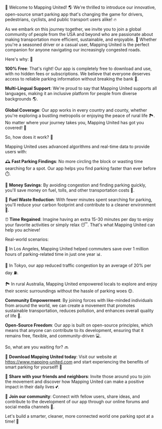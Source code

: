 🚀 Welcome to Mapping United! 🌎 We're thrilled to introduce our innovative, open-source smart parking app that's changing the game for drivers, pedestrians, cyclists, and public transport users alike! 🔥

As we embark on this journey together, we invite you to join a global community of people from the USA and beyond who are passionate about making transportation more efficient, sustainable, and enjoyable. 🌟 Whether you're a seasoned driver or a casual user, Mapping United is the perfect companion for anyone navigating our increasingly congested roads.

Here's why: 🤔

**100% Free**: That's right! Our app is completely free to download and use, with no hidden fees or subscriptions. We believe that everyone deserves access to reliable parking information without breaking the bank 💸.

**Multi-Lingual Support**: We're proud to say that Mapping United supports all languages, making it an inclusive platform for people from diverse backgrounds 🌎.

**Global Coverage**: Our app works in every country and county, whether you're exploring a bustling metropolis or enjoying the peace of rural life 🏞️. No matter where your journey takes you, Mapping United has got you covered! 📍

So, how does it work? 🔧

Mapping United uses advanced algorithms and real-time data to provide users with:

🕰️ **Fast Parking Findings**: No more circling the block or wasting time searching for a spot. Our app helps you find parking faster than ever before ⏱️.

💸 **Money Savings**: By avoiding congestion and finding parking quickly, you'll save money on fuel, tolls, and other transportation costs 💸.

🌿 **Fuel Waste Reduction**: With fewer minutes spent searching for parking, you'll reduce your carbon footprint and contribute to a cleaner environment 🌳.

⏰ **Time Regained**: Imagine having an extra 15-30 minutes per day to enjoy your favorite activities or simply relax 😴. That's what Mapping United can help you achieve!

Real-world scenarios:

🚕 In Los Angeles, Mapping United helped commuters save over 1 million hours of parking-related time in just one year 📊.

🚌 In Tokyo, our app reduced traffic congestion by an average of 20% per day ⛽️.

🏞️ In rural Australia, Mapping United empowered locals to explore and enjoy their scenic surroundings without the hassle of parking woes 😊.

**Community Empowerment**: By joining forces with like-minded individuals from around the world, we can create a movement that promotes sustainable transportation, reduces pollution, and enhances overall quality of life 🌈.

**Open-Source Freedom**: Our app is built on open-source principles, which means that anyone can contribute to its development, ensuring that it remains free, flexible, and community-driven 💻.

So, what are you waiting for? 🔜

🎉 **Download Mapping United today**: Visit our website at https://www.mapping-united.com and start experiencing the benefits of smart parking for yourself! 📲

💬 **Share with your friends and neighbors**: Invite those around you to join the movement and discover how Mapping United can make a positive impact in their daily lives 💕.

🌟 **Join our community**: Connect with fellow users, share ideas, and contribute to the development of our app through our online forums and social media channels 📱.

Let's build a smarter, cleaner, more connected world one parking spot at a time! 🚀